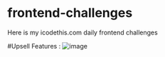 # frontend-challenges
Here is my icodethis.com daily frontend challenges


#Upsell Features : 
![image](https://github.com/astopaal/frontend-challenges/assets/85809119/c173951d-0bab-4530-8fdb-4c75dc86df21)

